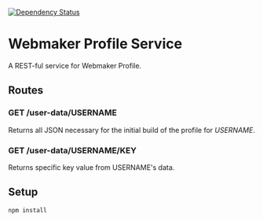 [![Dependency Status](https://gemnasium.com/gvn/webmaker-profile-service.png)](https://gemnasium.com/gvn/webmaker-profile-service)

# Webmaker Profile Service

A REST-ful service for Webmaker Profile.

## Routes

### GET /user-data/USERNAME

Returns all JSON necessary for the initial build of the profile for *USERNAME*.

### GET /user-data/USERNAME/KEY

Returns specific key value from USERNAME's data.

## Setup

`npm install`
